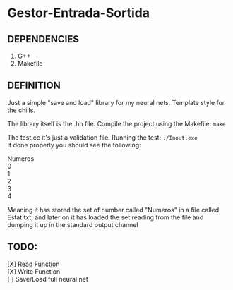 # Gestor-Entrada-Sortida

## DEPENDENCIES
1. G++
2. Makefile


## DEFINITION
Just a simple "save and load" library for my neural nets. Template style for the chills.

The library itself is the .hh file. 
Compile the project using the Makefile:
``` make ```

The test.cc it's just a validation file. 
Running the test: 
``` ./Inout.exe  ```  
If done properly you should see the following: 

Numeros  
0  
1  
2  
3  
4  

Meaning it has stored the set of number called "Numeros" in a file called Estat.txt, and later on it has loaded the set reading from the file and dumping it up in the standard output channel

## TODO:
[X] Read Function  
[X] Write Function  
[ ] Save/Load full neural net  


